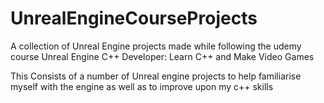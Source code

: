 # UnrealEngineCourseProjects
 A collection of  Unreal Engine projects made while following the udemy course Unreal Engine C++ Developer: Learn C++ and Make Video Games
 
 This Consists of a number of Unreal engine projects to help familiarise myself with the engine as well as to improve upon my c++ skills
